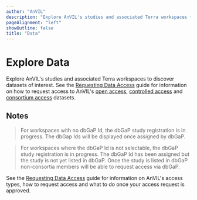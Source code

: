 ```yaml
---
author: "AnVIL"
description: "Explore AnVIL's studies and associated Terra workspaces to discover datasets of interest."
pageAlignment: "left"
showOutline: false
title: "Data"
---
```


# Explore Data

<hero small>Explore AnVIL's studies and associated Terra workspaces to discover datasets of interest. See the [Requesting Data Access](/resources/guides/requesting-data-access) guide for information on how to request access to AnVIL's [open access](/resources/guides/requesting-data-access#data-access-types), [controlled access](/resources/guides/requesting-data-access#accessing-controlled-access-data) and [consortium access](/resources/guides/requesting-data-access#accessing-consortium-access-data) datasets.</hero>


<data-dashboard></data-dashboard>

## Notes

> For workspaces with no dbGaP Id, the dbGaP study registration is in progress. The dbGap Ids will be displayed once assigned by dbGaP. 

>For workspaces where the dbGaP Id is not selectable, the dbGaP study registration is in progress.  The dbGaP Id has been assigned but the study is not yet listed in dbGaP. Once the study is listed in dbGaP non-consortia members will be able to request access via dbGaP.

 See the [Requesting Data Access](/data/requesting-data-access) guide for information on AnVIL's access types, how to request access and what to do once your access request is approved.

